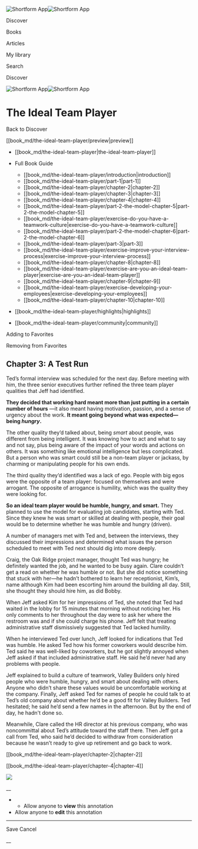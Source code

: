 ![Shortform App](/img/logo.36a2399e.svg)![Shortform App](/img/logo-dark.70c1b072.svg)

Discover

Books

Articles

My library

Search

Discover

![Shortform App](/img/logo.36a2399e.svg)![Shortform App](/img/logo-dark.70c1b072.svg)

# The Ideal Team Player

Back to Discover

[[book_md/the-ideal-team-player/preview|preview]]

  * [[book_md/the-ideal-team-player|the-ideal-team-player]]
  * Full Book Guide

    * [[book_md/the-ideal-team-player/introduction|introduction]]
    * [[book_md/the-ideal-team-player/part-1|part-1]]
    * [[book_md/the-ideal-team-player/chapter-2|chapter-2]]
    * [[book_md/the-ideal-team-player/chapter-3|chapter-3]]
    * [[book_md/the-ideal-team-player/chapter-4|chapter-4]]
    * [[book_md/the-ideal-team-player/part-2-the-model-chapter-5|part-2-the-model-chapter-5]]
    * [[book_md/the-ideal-team-player/exercise-do-you-have-a-teamwork-culture|exercise-do-you-have-a-teamwork-culture]]
    * [[book_md/the-ideal-team-player/part-2-the-model-chapter-6|part-2-the-model-chapter-6]]
    * [[book_md/the-ideal-team-player/part-3|part-3]]
    * [[book_md/the-ideal-team-player/exercise-improve-your-interview-process|exercise-improve-your-interview-process]]
    * [[book_md/the-ideal-team-player/chapter-8|chapter-8]]
    * [[book_md/the-ideal-team-player/exercise-are-you-an-ideal-team-player|exercise-are-you-an-ideal-team-player]]
    * [[book_md/the-ideal-team-player/chapter-9|chapter-9]]
    * [[book_md/the-ideal-team-player/exercise-developing-your-employees|exercise-developing-your-employees]]
    * [[book_md/the-ideal-team-player/chapter-10|chapter-10]]
  * [[book_md/the-ideal-team-player/highlights|highlights]]
  * [[book_md/the-ideal-team-player/community|community]]



Adding to Favorites 

Removing from Favorites 

## Chapter 3: A Test Run

Ted’s formal interview was scheduled for the next day. Before meeting with him, the three senior executives further refined the three team player qualities that Jeff had identified.

**They decided that working hard meant more than just putting in a certain number of hours** —it also meant having motivation, passion, and a sense of urgency about the work. **It meant going beyond what was expected—being _hungry_.**

The other quality they’d talked about, being _smart_ about people, was different from being intelligent. It was knowing how to act and what to say and not say, plus being aware of the impact of your words and actions on others. It was something like emotional intelligence but less complicated. But a person who was smart could still be a non-team player or jackass, by charming or manipulating people for his own ends.

The third quality they’d identified was a lack of ego. People with big egos were the opposite of a team player: focused on themselves and were arrogant. The opposite of arrogance is humility, which was the quality they were looking for.

**So an ideal team player would be humble, hungry, and smart.** They planned to use the model for evaluating job candidates, starting with Ted. Since they knew he was smart or skilled at dealing with people, their goal would be to determine whether he was humble and hungry (driven).

A number of managers met with Ted and, between the interviews, they discussed their impressions and determined what issues the person scheduled to meet with Ted next should dig into more deeply.

Craig, the Oak Ridge project manager, thought Ted was hungry; he definitely wanted the job, and he wanted to be busy again. Clare couldn’t get a read on whether he was humble or not. But she did notice something that stuck with her—he hadn’t bothered to learn her receptionist, Kim’s, name although Kim had been escorting him around the building all day. Still, she thought they should hire him, as did Bobby.

When Jeff asked Kim for her impressions of Ted, she noted that Ted had waited in the lobby for 15 minutes that morning without noticing her. His only comments to her throughout the day were to ask her where the restroom was and if she could charge his phone. Jeff felt that treating administrative staff dismissively suggested that Ted lacked humility.

When he interviewed Ted over lunch, Jeff looked for indications that Ted was humble. He asked Ted how his former coworkers would describe him. Ted said he was well-liked by coworkers, but he got slightly annoyed when Jeff asked if that included administrative staff. He said he’d never had any problems with people.

Jeff explained to build a culture of teamwork, Valley Builders only hired people who were humble, hungry, and smart about dealing with others. Anyone who didn’t share these values would be uncomfortable working at the company. Finally, Jeff asked Ted for names of people he could talk to at Ted’s old company about whether he’d be a good fit for Valley Builders. Ted hesitated; he said he’d send a few names in the afternoon. But by the end of day, he hadn't done so.

Meanwhile, Clare called the HR director at his previous company, who was noncommittal about Ted’s attitude toward the staff there. Then Jeff got a call from Ted, who said he’d decided to withdraw from consideration because he wasn’t ready to give up retirement and go back to work.

[[book_md/the-ideal-team-player/chapter-2|chapter-2]]

[[book_md/the-ideal-team-player/chapter-4|chapter-4]]

![](https://bat.bing.com/action/0?ti=56018282&Ver=2&mid=c7514b18-8dda-4db0-8582-cea064918dd6&sid=1711133063fa11eebdec89a8b8ae3bbc&vid=171147a063fa11eea7440fcfeb230d96&vids=0&msclkid=N&pi=0&lg=en-US&sw=800&sh=600&sc=24&nwd=1&tl=Shortform%20%7C%20Book&p=https%3A%2F%2Fwww.shortform.com%2Fapp%2Fbook%2Fthe-ideal-team-player%2Fchapter-3&r=&lt=422&evt=pageLoad&sv=1&rn=145339)

__

  *   * Allow anyone to **view** this annotation
  * Allow anyone to **edit** this annotation



* * *

Save Cancel

__



